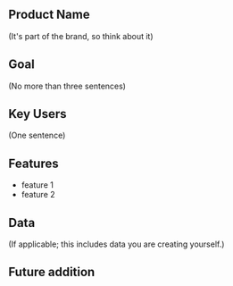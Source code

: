 ## Product Name

(It's part of the brand, so think about it)

## Goal

(No more than three sentences)

## Key Users

(One sentence)

## Features

- feature 1
- feature 2

## Data

(If applicable; this includes data you are creating yourself.)

## Future addition